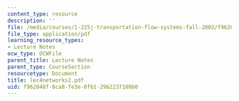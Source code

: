 ```yaml
---
content_type: resource
description: ''
file: /media/courses/1-225j-transportation-flow-systems-fall-2002/f962048f8ca8fe3e0f612962237109b0_lec4networks2.pdf
file_type: application/pdf
learning_resource_types:
- Lecture Notes
ocw_type: OCWFile
parent_title: Lecture Notes
parent_type: CourseSection
resourcetype: Document
title: lec4networks2.pdf
uid: f962048f-8ca8-fe3e-0f61-2962237109b0
---
```

